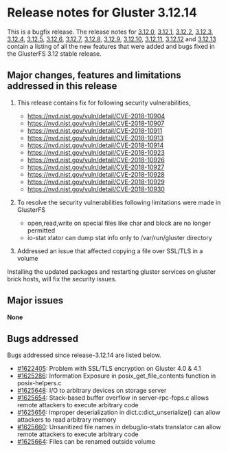 # Release notes for Gluster 3.12.14

This is a bugfix release. The release notes for [3.12.0](3.12.0.md), [3.12.1](3.12.1.md), [3.12.2](3.12.2.md),
[3.12.3](3.12.3.md), [3.12.4](3.12.4.md), [3.12.5](3.12.5.md), [3.12.6](3.12.6.md), [3.12.7](3.12.7.md),
[3.12.8](3.12.8.md), [3.12.9](3.12.9.md), [3.12.10](3.12.10.md), [3.12.11](3.12.11.md), [3.12.12](3.12.12.md)
and [3.12.13](3.12.13.md) contain a listing of all the new features that were added and bugs fixed in
the GlusterFS 3.12 stable release.

## Major changes, features and limitations addressed in this release

1. This release contains fix for following security vulnerabilities,

   - https://nvd.nist.gov/vuln/detail/CVE-2018-10904
   - https://nvd.nist.gov/vuln/detail/CVE-2018-10907
   - https://nvd.nist.gov/vuln/detail/CVE-2018-10911
   - https://nvd.nist.gov/vuln/detail/CVE-2018-10913
   - https://nvd.nist.gov/vuln/detail/CVE-2018-10914
   - https://nvd.nist.gov/vuln/detail/CVE-2018-10923
   - https://nvd.nist.gov/vuln/detail/CVE-2018-10926
   - https://nvd.nist.gov/vuln/detail/CVE-2018-10927
   - https://nvd.nist.gov/vuln/detail/CVE-2018-10928
   - https://nvd.nist.gov/vuln/detail/CVE-2018-10929
   - https://nvd.nist.gov/vuln/detail/CVE-2018-10930

2. To resolve the security vulnerabilities following limitations were made in GlusterFS

   - open,read,write on special files like char and block are no longer permitted
   - io-stat xlator can dump stat info only to /var/run/gluster directory

3. Addressed an issue that affected copying a file over SSL/TLS in a volume

Installing the updated packages and restarting gluster services on gluster
brick hosts, will fix the security issues.

## Major issues

**None**

## Bugs addressed

Bugs addressed since release-3.12.14 are listed below.

- [#1622405](https://bugzilla.redhat.com/1622405): Problem with SSL/TLS encryption on Gluster 4.0 & 4.1
- [#1625286](https://bugzilla.redhat.com/1625286): Information Exposure in posix_get_file_contents function in posix-helpers.c
- [#1625648](https://bugzilla.redhat.com/1625648): I/O to arbitrary devices on storage server
- [#1625654](https://bugzilla.redhat.com/1625654): Stack-based buffer overflow in server-rpc-fops.c allows remote attackers to execute arbitrary code
- [#1625656](https://bugzilla.redhat.com/1625656): Improper deserialization in dict.c:dict_unserialize() can allow attackers to read arbitrary memory
- [#1625660](https://bugzilla.redhat.com/1625660): Unsanitized file names in debug/io-stats translator can allow remote attackers to execute arbitrary code
- [#1625664](https://bugzilla.redhat.com/1625664): Files can be renamed outside volume
